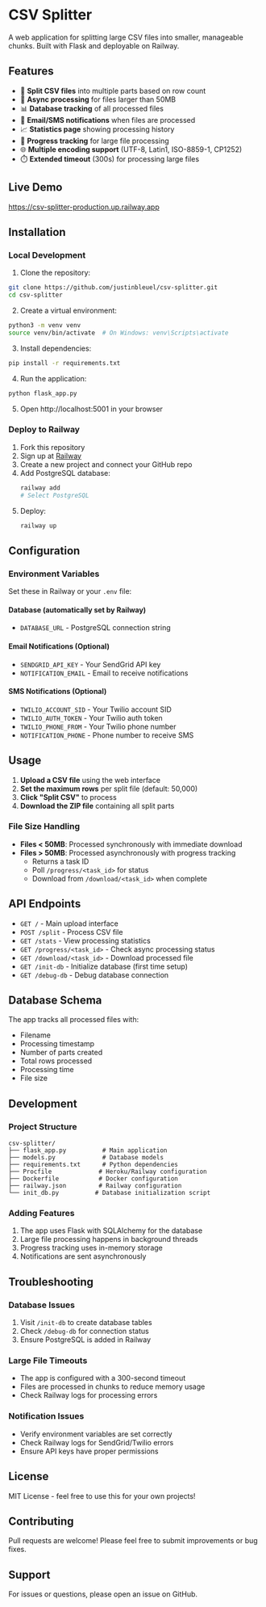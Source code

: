 # CSV Splitter

A web application for splitting large CSV files into smaller, manageable chunks. Built with Flask and deployable on Railway.

## Features

- 📁 **Split CSV files** into multiple parts based on row count
- 🚀 **Async processing** for files larger than 50MB
- 📊 **Database tracking** of all processed files
- 📧 **Email/SMS notifications** when files are processed
- 📈 **Statistics page** showing processing history
- 🔄 **Progress tracking** for large file processing
- 🌐 **Multiple encoding support** (UTF-8, Latin1, ISO-8859-1, CP1252)
- ⏱️ **Extended timeout** (300s) for processing large files

## Live Demo

https://csv-splitter-production.up.railway.app

## Installation

### Local Development

1. Clone the repository:
```bash
git clone https://github.com/justinbleuel/csv-splitter.git
cd csv-splitter
```

2. Create a virtual environment:
```bash
python3 -m venv venv
source venv/bin/activate  # On Windows: venv\Scripts\activate
```

3. Install dependencies:
```bash
pip install -r requirements.txt
```

4. Run the application:
```bash
python flask_app.py
```

5. Open http://localhost:5001 in your browser

### Deploy to Railway

1. Fork this repository
2. Sign up at [Railway](https://railway.app)
3. Create a new project and connect your GitHub repo
4. Add PostgreSQL database:
   ```bash
   railway add
   # Select PostgreSQL
   ```
5. Deploy:
   ```bash
   railway up
   ```

## Configuration

### Environment Variables

Set these in Railway or your `.env` file:

#### Database (automatically set by Railway)
- `DATABASE_URL` - PostgreSQL connection string

#### Email Notifications (Optional)
- `SENDGRID_API_KEY` - Your SendGrid API key
- `NOTIFICATION_EMAIL` - Email to receive notifications

#### SMS Notifications (Optional)
- `TWILIO_ACCOUNT_SID` - Your Twilio account SID
- `TWILIO_AUTH_TOKEN` - Your Twilio auth token
- `TWILIO_PHONE_FROM` - Your Twilio phone number
- `NOTIFICATION_PHONE` - Phone number to receive SMS

## Usage

1. **Upload a CSV file** using the web interface
2. **Set the maximum rows** per split file (default: 50,000)
3. **Click "Split CSV"** to process
4. **Download the ZIP file** containing all split parts

### File Size Handling

- **Files < 50MB**: Processed synchronously with immediate download
- **Files > 50MB**: Processed asynchronously with progress tracking
  - Returns a task ID
  - Poll `/progress/<task_id>` for status
  - Download from `/download/<task_id>` when complete

## API Endpoints

- `GET /` - Main upload interface
- `POST /split` - Process CSV file
- `GET /stats` - View processing statistics
- `GET /progress/<task_id>` - Check async processing status
- `GET /download/<task_id>` - Download processed file
- `GET /init-db` - Initialize database (first time setup)
- `GET /debug-db` - Debug database connection

## Database Schema

The app tracks all processed files with:
- Filename
- Processing timestamp
- Number of parts created
- Total rows processed
- Processing time
- File size

## Development

### Project Structure
```
csv-splitter/
├── flask_app.py          # Main application
├── models.py             # Database models
├── requirements.txt      # Python dependencies
├── Procfile             # Heroku/Railway configuration
├── Dockerfile           # Docker configuration
├── railway.json         # Railway configuration
└── init_db.py          # Database initialization script
```

### Adding Features

1. The app uses Flask with SQLAlchemy for the database
2. Large file processing happens in background threads
3. Progress tracking uses in-memory storage
4. Notifications are sent asynchronously

## Troubleshooting

### Database Issues
1. Visit `/init-db` to create database tables
2. Check `/debug-db` for connection status
3. Ensure PostgreSQL is added in Railway

### Large File Timeouts
- The app is configured with a 300-second timeout
- Files are processed in chunks to reduce memory usage
- Check Railway logs for processing errors

### Notification Issues
- Verify environment variables are set correctly
- Check Railway logs for SendGrid/Twilio errors
- Ensure API keys have proper permissions

## License

MIT License - feel free to use this for your own projects!

## Contributing

Pull requests are welcome! Please feel free to submit improvements or bug fixes.

## Support

For issues or questions, please open an issue on GitHub.